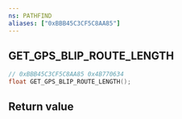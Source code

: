 ```yaml
---
ns: PATHFIND
aliases: ["0xBBB45C3CF5C8AA85"]
---
```

## GET_GPS_BLIP_ROUTE_LENGTH

```c
// 0xBBB45C3CF5C8AA85 0x4B770634
float GET_GPS_BLIP_ROUTE_LENGTH();
```

## Return value
